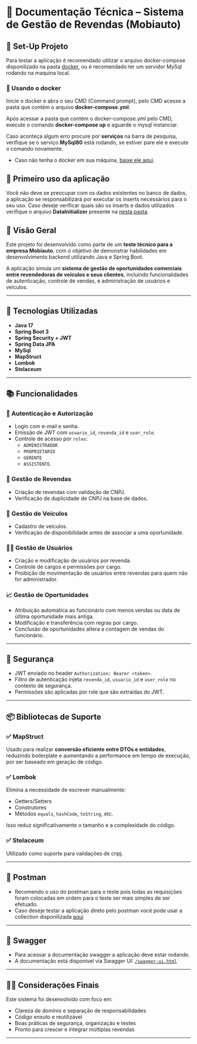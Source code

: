 # 📄 Documentação Técnica – Sistema de Gestão de Revendas (Mobiauto)

## 📄 Set-Up Projeto
Para testar a aplicação é recomendado utilizar o arquivo docker-compose disponilizado na pasta [docker](\docker), ou é recomendado ter um servidor MySql rodando na maquina local.

### 📄 Usando o docker
Inicie o docker e abra o seu CMD (Command prompt), pelo CMD acesse a pasta que contém o arquivo **docker-compose.yml**.

Após acessar a pasta que contém o docker-compose.yml pelo CMD, execute o comando **docker-compose up**
e aguarde o mysql instanciar.

Caso aconteça algum erro procure por **serviços** na barra de pesquisa, verifique se o serviço **MySql80** está rodando, se estiver pare ele e execute o comando novamente.

- Caso não tenha o docker em sua máquina, [baixe ele aqui](https://www.docker.com/products/docker-desktop/).

## 📄 Primeiro uso da aplicação
Você não deve se preocupar com os dados existentes no banco de dados, a aplicação se responsabilizará por executar os inserts necessários para o seu uso.
Caso deseje verificar quais são os inserts e dados utilizados verifique o arquivo **DataInitializer** presente na [nesta pasta](src/main/java/com/testeTecnico/revenda/config).

## 🧭 Visão Geral

Este projeto foi desenvolvido como parte de um **teste técnico para a empresa Mobiauto**, com o objetivo de demonstrar habilidades em desenvolvimento backend utilizando Java e Spring Boot.

A aplicação simula um **sistema de gestão de oportunidades comerciais entre revendedoras de veículos e seus clientes**, incluindo funcionalidades de autenticação, controle de vendas, e administração de usuários e veículos.

---

## 🚀 Tecnologias Utilizadas

- **Java 17**
- **Spring Boot 3**
- **Spring Security + JWT**
- **Spring Data JPA**
- **MySql**
- **MapStruct**
- **Lombok** 
- **Stelaceum** 
---

## 📚 Funcionalidades

### 👤 Autenticação e Autorização
- Login com e-mail e senha.
- Emissão de JWT com `usuario_id`, `revenda_id` e `user_role`.
- Controle de acesso por `roles`:
    - `ADMINISTRADOR`
    - `PROPRIETARIO`
    - `GERENTE`
    - `ASSISTENTE`.

### 🧾 Gestão de Revendas
- Criação de revendas com validação de CNPJ.
- Verificação de duplicidade de CNPJ na base de dados.

### 🚗 Gestão de Veículos
- Cadastro de veículos.
- Verificação de disponibilidade antes de associar a uma oportunidade.

### 🧑‍💼 Gestão de Usuários
- Criação e modificação de usuários por revenda.
- Controle de cargos e permissões por cargo.
- Proibição de movimentação de usuários entre revendas para quem não for administrador.

### 📈 Gestão de Oportunidades
- Atribuição automática ao funcionário com menos vendas ou data de última oportunidade mais antiga.
- Modificação e transferência com regras por cargo.
- Conclusão de oportunidades altera a contagem de vendas do funcionário.

---

## 🔐 Segurança

- JWT enviado no header `Authorization: Bearer <token>`.
- Filtro de autenticação injeta `revenda_id`, `usuario_id` e `user_role` no contexto de segurança.
- Permissões são aplicadas por role que são extraídas do JWT.

---

## 📦 Bibliotecas de Suporte

### ✅ MapStruct
Usado para realizar **conversão eficiente entre DTOs e entidades**, reduzindo boilerplate e aumentando a performance em tempo de execução, por ser baseado em geração de código.

### ✅ Lombok
Elimina a necessidade de escrever manualmente:
- Getters/Setters
- Construtores
- Métodos `equals`, `hashCode`, `toString`, etc.

Isso reduz significativamente o tamanho e a complexidade do código.

### ✅ Stelaceum
Utilizado como suporte para validações de cnpj.

---

## 📘 Postman
- Recomendo o uso do postman para o teste pois todas as requisições foram colocadas em ordem para o teste ser mais simples
de ser efetuado.
- Caso deseje testar a aplicação direto pelo postman você pode usar a collection disponilizada [aqui](\postmanCollection)


---
## 📘 Swagger
- Para acessar a documentação swagger a aplicação deve estar rodando.
- A documentação está disponível via Swagger UI:
  [`/swagger-ui.html`](http://localhost:8080/swagger-ui.html)

---

## 👨‍💻 Considerações Finais

Este sistema foi desenvolvido com foco em:

- Clareza de domínio e separação de responsabilidades
- Código enxuto e reutilizável
- Boas práticas de segurança, organização e testes
- Pronto para crescer e integrar múltiplas revendas

---

